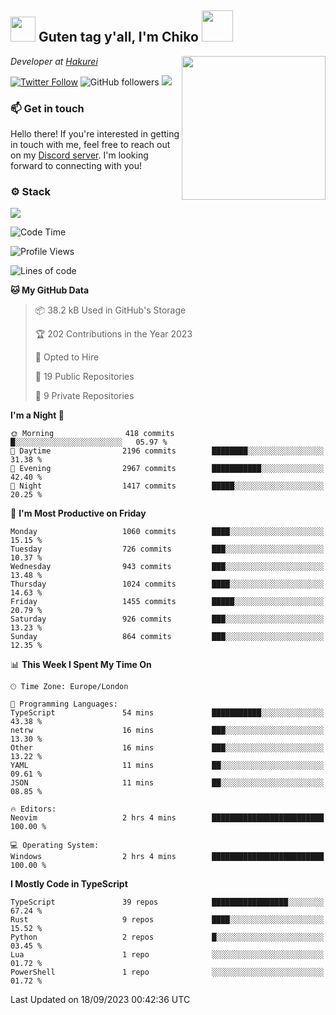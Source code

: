 <h2><img src="https://cdn.discordapp.com/emojis/1100181376730402906.gif?quality=lossless" width="40"> Guten tag y'all, I'm Chiko <img src="https://a.ppy.sh/15907233" width="50"></h2>
<a href="https://twitter.com/Zzul0714/status/1654451338179395585?s=20"><img align='right' src="https://cdn.discordapp.com/attachments/1109162815866023976/1109163700583153705/FvXKt8paEAAR6Ak1.png" width="230"></a>
<p><em>Developer at <a href="https://github.com/hakureiapp">Hakurei</a></em></p>

[![Twitter Follow](https://img.shields.io/twitter/follow/chikoxq?label=Follow)](https://twitter.com/intent/follow?screen_name=chikoxq)
![GitHub followers](https://img.shields.io/github/followers/chikof?label=Follow&style=social)
![](https://komarev.com/ghpvc/?username=chikof&color=blue)

### 📫 Get in touch
Hello there! If you're interested in getting in touch with me, feel free to reach out on my [Discord server](https://discord.gg/sejc7TnX6N). I'm looking forward to connecting with you!

### ⚙️ Stack
![](https://skillicons.dev/icons?i=git,kubernetes,docker,js,ts,cloudflare,css,deno,express,graphql,html,mongodb,nestjs,py,react,apollo,bash,java,lua,nextjs,netlify,nodejs,ps,powershell,rust,neovim,tauri,sentry,postgres,tailwind,prisma,actix)

<!--START_SECTION:waka-->
![Code Time](http://img.shields.io/badge/Code%20Time-1%2C498%20hrs%2027%20mins-blue)

![Profile Views](http://img.shields.io/badge/Profile%20Views-0-blue)

![Lines of code](https://img.shields.io/badge/From%20Hello%20World%20I%27ve%20Written-5.8%20million%20lines%20of%20code-blue)

**🐱 My GitHub Data** 

> 📦 38.2 kB Used in GitHub's Storage 
 > 
> 🏆 202 Contributions in the Year 2023
 > 
> 💼 Opted to Hire
 > 
> 📜 19 Public Repositories 
 > 
> 🔑 9 Private Repositories 
 > 
**I'm a Night 🦉** 

```text
🌞 Morning                418 commits         █░░░░░░░░░░░░░░░░░░░░░░░░   05.97 % 
🌆 Daytime                2196 commits        ████████░░░░░░░░░░░░░░░░░   31.38 % 
🌃 Evening                2967 commits        ███████████░░░░░░░░░░░░░░   42.40 % 
🌙 Night                  1417 commits        █████░░░░░░░░░░░░░░░░░░░░   20.25 % 
```
📅 **I'm Most Productive on Friday** 

```text
Monday                   1060 commits        ████░░░░░░░░░░░░░░░░░░░░░   15.15 % 
Tuesday                  726 commits         ███░░░░░░░░░░░░░░░░░░░░░░   10.37 % 
Wednesday                943 commits         ███░░░░░░░░░░░░░░░░░░░░░░   13.48 % 
Thursday                 1024 commits        ████░░░░░░░░░░░░░░░░░░░░░   14.63 % 
Friday                   1455 commits        █████░░░░░░░░░░░░░░░░░░░░   20.79 % 
Saturday                 926 commits         ███░░░░░░░░░░░░░░░░░░░░░░   13.23 % 
Sunday                   864 commits         ███░░░░░░░░░░░░░░░░░░░░░░   12.35 % 
```


📊 **This Week I Spent My Time On** 

```text
🕑︎ Time Zone: Europe/London

💬 Programming Languages: 
TypeScript               54 mins             ███████████░░░░░░░░░░░░░░   43.38 % 
netrw                    16 mins             ███░░░░░░░░░░░░░░░░░░░░░░   13.30 % 
Other                    16 mins             ███░░░░░░░░░░░░░░░░░░░░░░   13.22 % 
YAML                     11 mins             ██░░░░░░░░░░░░░░░░░░░░░░░   09.61 % 
JSON                     11 mins             ██░░░░░░░░░░░░░░░░░░░░░░░   08.85 % 

🔥 Editors: 
Neovim                   2 hrs 4 mins        █████████████████████████   100.00 % 

💻 Operating System: 
Windows                  2 hrs 4 mins        █████████████████████████   100.00 % 
```

**I Mostly Code in TypeScript** 

```text
TypeScript               39 repos            █████████████████░░░░░░░░   67.24 % 
Rust                     9 repos             ████░░░░░░░░░░░░░░░░░░░░░   15.52 % 
Python                   2 repos             █░░░░░░░░░░░░░░░░░░░░░░░░   03.45 % 
Lua                      1 repo              ░░░░░░░░░░░░░░░░░░░░░░░░░   01.72 % 
PowerShell               1 repo              ░░░░░░░░░░░░░░░░░░░░░░░░░   01.72 % 
```




 Last Updated on 18/09/2023 00:42:36 UTC
<!--END_SECTION:waka-->


<!--
<p align="center">
     <a href="https://discord.gg/HhybNhchcC"><img src="https://invidget.switchblade.xyz/sejc7TnX6N" align="center" ><a>
</p> 
-->
